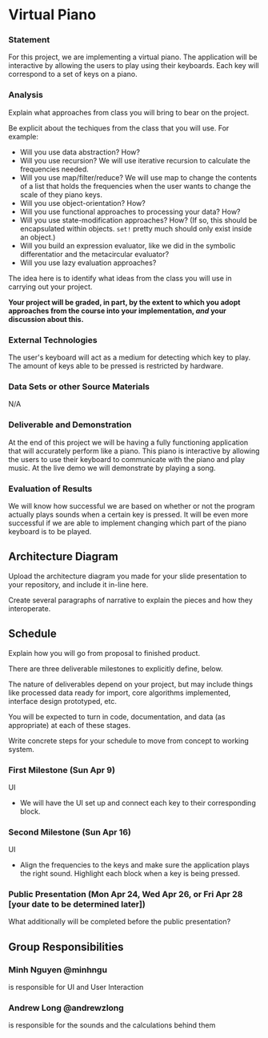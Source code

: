# Virtual Piano

### Statement
For this project, we are implementing a virtual piano. The application will be interactive by allowing the users to play using their keyboards. Each key will correspond to a set of keys on a piano.

### Analysis
Explain what approaches from class you will bring to bear on the project.

Be explicit about the techiques from the class that you will use. For example:
- Will you use data abstraction? How?
- Will you use recursion? We will use iterative recursion to calculate the frequencies needed.
- Will you use map/filter/reduce? We will use map to change the contents of a list that holds the frequencies when the user wants to change the scale of they piano keys.
- Will you use object-orientation? How?
- Will you use functional approaches to processing your data? How?
- Will you use state-modification approaches? How? (If so, this should be encapsulated within objects. `set!` pretty much should only exist inside an object.)
- Will you build an expression evaluator, like we did in the symbolic differentatior and the metacircular evaluator?
- Will you use lazy evaluation approaches?

The idea here is to identify what ideas from the class you will use in carrying out your project. 

**Your project will be graded, in part, by the extent to which you adopt approaches from the course into your implementation, _and_ your discussion about this.**

### External Technologies
The user's keyboard will act as a medium for detecting which key to play. The amount of keys able to be pressed is restricted by hardware.

### Data Sets or other Source Materials
N/A

### Deliverable and Demonstration
At the end of this project we will be having a fully functioning application that will accurately perform like a piano. This piano is interactive by allowing the users to use their keyboard to communicate with the piano and play music. At the live demo we will demonstrate by playing a song.

### Evaluation of Results
We will know how successful we are based on whether or not the program actually plays sounds when a certain key is pressed. It will be even more successful if we are able to implement changing which part of the piano keyboard is to be played.

## Architecture Diagram
Upload the architecture diagram you made for your slide presentation to your repository, and include it in-line here.

Create several paragraphs of narrative to explain the pieces and how they interoperate.

## Schedule
Explain how you will go from proposal to finished product. 

There are three deliverable milestones to explicitly define, below.

The nature of deliverables depend on your project, but may include things like processed data ready for import, core algorithms implemented, interface design prototyped, etc. 

You will be expected to turn in code, documentation, and data (as appropriate) at each of these stages.

Write concrete steps for your schedule to move from concept to working system. 

### First Milestone (Sun Apr 9)
UI
  - We will have the UI set up and connect each key to their corresponding block.

### Second Milestone (Sun Apr 16)
UI
  - Align the frequencies to the keys and make sure the application plays the right sound. Highlight each block when a key is being pressed.
### Public Presentation (Mon Apr 24, Wed Apr 26, or Fri Apr 28 [your date to be determined later])
What additionally will be completed before the public presentation?

## Group Responsibilities

### Minh Nguyen @minhngu 
is responsible for UI and User Interaction

### Andrew Long @andrewzlong
is responsible for the sounds and the calculations behind them
